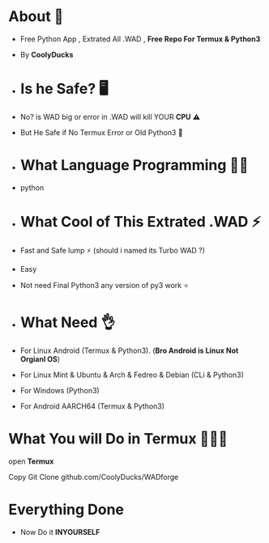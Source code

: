 # About 🤔

- Free Python App , Extrated All .WAD , **Free Repo For Termux & Python3**
- By **CoolyDucks**

- # Is he Safe? 🖥️

- No? is WAD big or error in .WAD will kill YOUR **CPU** ⚠️
- But He Safe if No Termux Error or Old Python3 🥭

- # What Language Programming 🤔🔥

- python

- # What Cool of This Extrated .WAD ⚡

- Fast and Safe lump ⚡ (should i named its Turbo WAD ?)
- Easy
- Not need Final Python3 any version of py3 work ⭐

- # What Need 👌

- For Linux Android (Termux & Python3). (**Bro Android is Linux Not** **Orgianl OS**)
- For Linux Mint & Ubuntu & Arch & Fedreo & Debian (CLi & Python3)
- For Windows (Python3)
- For Android AARCH64 (Termux & Python3)


# What You will Do in Termux 🤔✨🙀

open **Termux**

Copy
Git Clone github.com/CoolyDucks/WADforge 

# Everything Done

- Now Do it **INYOURSELF**
